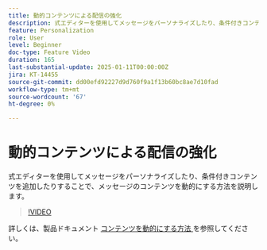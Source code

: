 ```yaml
---
title: 動的コンテンツによる配信の強化
description: 式エディターを使用してメッセージをパーソナライズしたり、条件付きコンテンツを追加したりすることで、メッセージのコンテンツを動的にする方法を説明します。
feature: Personalization
role: User
level: Beginner
doc-type: Feature Video
duration: 165
last-substantial-update: 2025-01-11T00:00:00Z
jira: KT-14455
source-git-commit: dd00efd92227d9d760f9a1f13b60bc8ae7d10fad
workflow-type: tm+mt
source-wordcount: '67'
ht-degree: 0%

---
```



# 動的コンテンツによる配信の強化

式エディターを使用してメッセージをパーソナライズしたり、条件付きコンテンツを追加したりすることで、メッセージのコンテンツを動的にする方法を説明します。

>[!VIDEO](https://video.tv.adobe.com/v/3425795/?learn=on&enablevpops)

詳しくは、製品ドキュメント [ コンテンツを動的にする方法 ](https://experienceleague.adobe.com/en/docs/campaign-web/v8/content/dynamic-content/gs-personalization) を参照してください。
